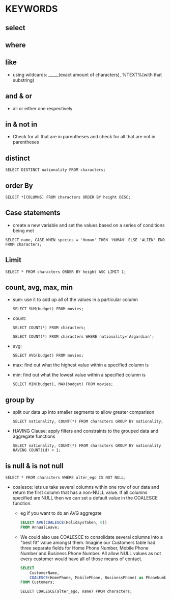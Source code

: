 # KEYWORDS

## select

## where

## like

- using wildcards: _____(exact amount of characters), %TEXT%(with that substring)

## and & or

- all or either one respectively

## in & not in

- Check for all that are in parentheses and check for all that are not in parentheses

## distinct

`SELECT DISTINCT nationality FROM characters;`

## order By

`SELECT *[COLUMNS] FROM characters ORDER BY height DESC;`

## Case statements

- create a new variable and set the values based on a series of conditions being met

`SELECT name, CASE WHEN species = 'Human' THEN 'HUMAN' ELSE 'ALIEN' END FROM characters;`

## Limit

`SELECT * FROM characters ORDER BY height ASC LIMIT 1;`

## count, avg, max, min

- sum: use it to add up all of the values in a particular column

    `SELECT SUM(budget) FROM movies;`

- count:

    `SELECT COUNT(*) FROM characters;`

    `SELECT COUNT(*) FROM characters WHERE nationality='Asgardian';`

- avg:

    `SELECT AVG(budget) FROM movies;`

- max: find out what the highest value within a specified column is
- min: find out what the lowest value within a specified column is

    `SELECT MIN(budget), MAX(budget) FROM movies;`

## group by
- split our data up into smaller segments to allow greater comparison

    `SELECT nationality, COUNT(*) FROM characters GROUP BY nationality;`

- HAVING Clause: apply filters and constraints to the grouped data and aggregate functions

    `SELECT nationality, COUNT(*) FROM characters GROUP BY nationality HAVING COUNT(id) > 1;`

## is null & is not null

`SELECT * FROM characters WHERE alter_ego IS NOT NULL;`

- coalesce: lets us take several columns within one row of our data and return the first column that has a non-NULL value. If all columns specified are NULL then we can set a default value in the COALESCE function.
    - eg if you want to do an AVG aggregate

        ```sql
        SELECT AVG(COALESCE(HolidaysTaken, 0))
        FROM AnnualLeave;

        ```

    - We could also use COALESCE to consolidate several columns into a "best fit" value amongst them. Imagine our Customers table had three separate fields for Home Phone Number, Mobile Phone Number and Business Phone Number. All allow NULL values as not every customer would have all of those means of contact.

        ```sql
        SELECT
            CustomerName,
            COALESCE(HomePhone, MobilePhone, BusinessPhone) as PhoneNumber
        FROM Customers;
        ```

        `SELECT COALESCE(alter_ego, name) FROM characters;`
